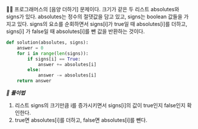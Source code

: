 🧑‍💻 프로그래머스의 [음양 더하기] 문제이다. 크기가 같은 두 리스트 absolutes와 signs가 있다. absolutes는 정수의 절댓값을 담고 있고, signs는 boolean 값들을 가지고 있다. signs의 요소를 순회하면서 signs[i]가 true일 때 absolutes[i]를 더하고, signs[i] 가 false일 때 absolutes[i]를 뺀 값을 반환하는 것이다.

```python
def solution(absolutes, signs):
    answer = 0
    for i in range(len(signs)):
        if signs[i] == True:
            answer += absolutes[i]
        else:
            answer -= absolutes[i]
    return answer
```



***📝 풀이법***

1. 리스트 signs의 크기만큼 i를 증가시키면서 signs[i]의 값이 true인지 false인지 확인한다.
2. true면 absolutes[i]를 더하고, false면 absolutes[i]를 뺀다. 
